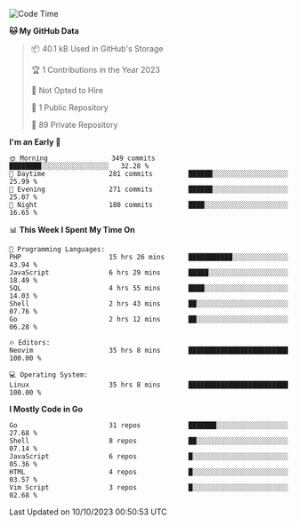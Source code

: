 
<!--START_SECTION:waka-->
![Code Time](http://img.shields.io/badge/Code%20Time-4%2C119%20hrs%2014%20mins-blue)

**🐱 My GitHub Data** 

> 📦 40.1 kB Used in GitHub's Storage 
 > 
> 🏆 1 Contributions in the Year 2023
 > 
> 🚫 Not Opted to Hire
 > 
> 📜 1 Public Repository 
 > 
> 🔑 89 Private Repository 
 > 
**I'm an Early 🐤** 

```text
🌞 Morning                349 commits         ████████░░░░░░░░░░░░░░░░░   32.28 % 
🌆 Daytime                281 commits         ██████░░░░░░░░░░░░░░░░░░░   25.99 % 
🌃 Evening                271 commits         ██████░░░░░░░░░░░░░░░░░░░   25.07 % 
🌙 Night                  180 commits         ████░░░░░░░░░░░░░░░░░░░░░   16.65 % 
```


📊 **This Week I Spent My Time On** 

```text
💬 Programming Languages: 
PHP                      15 hrs 26 mins      ███████████░░░░░░░░░░░░░░   43.94 % 
JavaScript               6 hrs 29 mins       █████░░░░░░░░░░░░░░░░░░░░   18.49 % 
SQL                      4 hrs 55 mins       ████░░░░░░░░░░░░░░░░░░░░░   14.03 % 
Shell                    2 hrs 43 mins       ██░░░░░░░░░░░░░░░░░░░░░░░   07.76 % 
Go                       2 hrs 12 mins       ██░░░░░░░░░░░░░░░░░░░░░░░   06.28 % 

🔥 Editors: 
Neovim                   35 hrs 8 mins       █████████████████████████   100.00 % 

💻 Operating System: 
Linux                    35 hrs 8 mins       █████████████████████████   100.00 % 
```

**I Mostly Code in Go** 

```text
Go                       31 repos            ███████░░░░░░░░░░░░░░░░░░   27.68 % 
Shell                    8 repos             ██░░░░░░░░░░░░░░░░░░░░░░░   07.14 % 
JavaScript               6 repos             █░░░░░░░░░░░░░░░░░░░░░░░░   05.36 % 
HTML                     4 repos             █░░░░░░░░░░░░░░░░░░░░░░░░   03.57 % 
Vim Script               3 repos             █░░░░░░░░░░░░░░░░░░░░░░░░   02.68 % 
```




 Last Updated on 10/10/2023 00:50:53 UTC
<!--END_SECTION:waka-->
